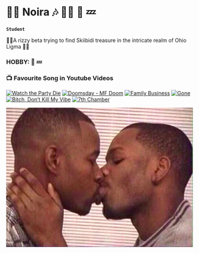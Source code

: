 # 🏄‍♂️ Noira 🎶 🕺🏿 🎵 💤

**`Student`**

🕺🏿A rizzy beta trying to find Skiibidi treasure in the intricate realm of Ohio Ligma 🕺🏿

### HOBBY: 🎵 💤

### 📺 Favourite Song in Youtube Videos

<!-- BEGIN YOUTUBE-CARDS -->
[![Watch the Party Die](https://ytcards.demolab.com/?id=53tlOayottY&title=Watch+The+Party+Die&lang=eng&timestamp=1726162973&background_color=%230d1117&title_color=%23ffffff&stats_color=%23dedede&max_title_lines=1&width=250&border_radius=5&duration=306 "Watch The Party Die")](https://www.youtube.com/watch?v=53tlOayottY)
[![Doomsday - MF Doom](https://ytcards.demolab.com/?id=gndkFhYh5Mo&title=Doomsday+-+MF+Doom&lang=eng&timestamp=1668620573&background_color=%230d1117&title_color=%23ffffff&stats_color=%23dedede&max_title_lines=1&width=250&border_radius=5&duration=306 "Doomsday")](https://www.youtube.com/watch?v=gndkFhYh5Mo)
[![Family Business](https://ytcards.demolab.com/?id=JwAjANmjajc&title=Family+Business+-+Kayne+West&lang=eng&timestamp=1531849373&background_color=%230d1117&title_color=%23ffffff&stats_color=%23dedede&max_title_lines=1&width=250&border_radius=5&duration=278 "Family Business")](https://www.youtube.com/watch?v=JwAjANmjajc)
[![Gone](https://ytcards.demolab.com/?id=TwPCaWQIJME&title=Gone+-+Kayne+West&lang=eng&timestamp=1540921373&background_color=%230d1117&title_color=%23ffffff&stats_color=%23dedede&max_title_lines=1&width=250&border_radius=5&duration=333 "Gone")](https://www.youtube.com/watch?v=TwPCaWQIJME)
[![Bitch, Don’t Kill My Vibe](https://ytcards.demolab.com/?id=hS14M2QeGjk&title=Bitch,+Don't+Kill+My+Vibe&lang=eng&timestamp=1532540573&background_color=%230d1117&title_color=%23ffffff&stats_color=%23dedede&max_title_lines=1&width=250&border_radius=5&duration=333 "Bitch, Don’t Kill My Vibe")](https://www.youtube.com/watch?v=hS14M2QeGjk)
[![7th Chamber](https://ytcards.demolab.com/?id=4mGfB5lbK-w&title=7th+Chamber&lang=eng&timestamp=1487612573&background_color=%230d1117&title_color=%23ffffff&stats_color=%23dedede&max_title_lines=1&width=250&border_radius=5&duration=365 "7th Chamber")](https://www.youtube.com/watch?v=4mGfB5lbK-w)

<!-- END YOUTUBE-CARDS -->

![](images/1508310215_image.jpg)
